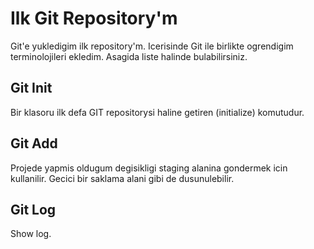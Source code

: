 # Ilk Git Repository'm

Git'e yukledigim ilk repository'm.
Icerisinde Git ile birlikte ogrendigim terminolojileri ekledim.
Asagida liste halinde bulabilirsiniz.

## Git Init

Bir klasoru ilk defa GIT repositorysi haline getiren (initialize) komutudur.

## Git Add

Projede yapmis oldugum degisikligi staging alanina gondermek icin kullanilir. Gecici bir saklama alani gibi de dusunulebilir.

## Git Log

Show log.